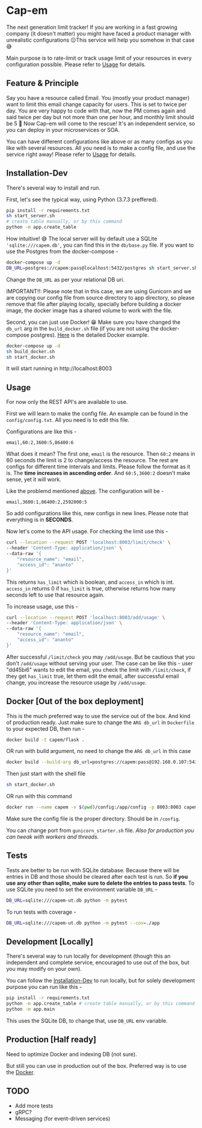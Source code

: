# Cap-em

The next generation limit tracker! If you are working in a fast growing company (it doesn't matter) you might have faced a product manager with unrealistic configurations 😐This service will help you somehow in that case 😅

Main purpose is to rate-limit or track usage limit of your resources in every configuration possible. Please refer to [Usage](#Usage) for details.

## Feature & Principle

Say you have a resource called Email. You (mostly your product manager) want to limit this email change capacity for users. This is set to twice per day. You are very happy to code with that, now the PM comes again and said twice per day but not more than one per hour, and monthly limit should be 5 🤬 Now Cap-em will come to the rescue! It's an independent service, so you can deploy in your microservices or SOA.

You can have different configurations like above or as many configs as you like with several resources. All you need is to make a config file, and use the service right away! Please refer to [Usage](#Usage) for details.

## Installation-Dev

There's several way to install and run.

First, let's see the typical way, using Python (3.7.3 preffered). 
```bash
pip install -r requirements.txt
sh start_server.sh
# create table manually, or by this command
python -m app.create_table
```
How intuitive! 😅 The local server will by default use a SQLite `'sqlite:///capem.db'`, you can find this in the `db/base.py` file. If you want to use the Postgres from the docker-compose - 
```bash
docker-compose up -d
DB_URL=postgres://capem:pass@localhost:5432/postgres sh start_server.sh
```
Change the `DB_URL` as per your relational DB uri.

IMPORTANT!!: Please note that in this case, we are using Gunicorn and we are copying our config file from source directory to app directory, so please remove that file after playing locally, specially before building a docker image, the docker image has a shared volume to work with the file.

Second, you can just use Docker! 😁 Make sure you have changed the `db_url` arg in the `build_docker.sh` file (if you are not using the docker-compose postgres). [Here](#docker-out-of-the-box-deployment) is the detailed Docker example.
```bash
docker-compose up -d
sh build_docker.sh
sh start_docker.sh
```

It will start running in http://localhost:8003

## Usage

For now only the REST API's are available to use.

First we will learn to make the config file. An example can be found in the `config/config.txt`. All you need is to edit this file.

Configurations are like this - 
```
email,60:2,3600:5,86400:6
```
What does it mean? The first one, `email` is the resource. Then `60:2` means in 60 seconds the limit is 2 to change/access the resource. The rest are configs for different time intervals and limits. Please follow the format as it is. The **time increases in ascending order**. And `60:5,3600:2` doesn't make sense, yet it will work. 

Like the problemd mentioned [above](#feature--principle). The configuration will be - 
```
email,3600:1,86400:2,2592000:5
```
So add configurations like this, new configs in new lines. Please note that everything is in **SECONDS**.

Now let's come to the API usage. For checking the limit use this - 
```bash
curl --location --request POST 'localhost:8003/limit/check' \
--header 'Content-Type: application/json' \
--data-raw '{
	"resource_name": "email",
	"access_id": "ananto"
}'
```
This returns `has_limit` which is boolean, and `access_in` which is int. `access_in` returns 0 if `has_limit` is true, otherwise returns how many seconds left to use that resource again.

To increase usage, use this - 
```bash
curl --location --request POST 'localhost:8003/add/usage' \
--header 'Content-Type: application/json' \
--data-raw '{
	"resource_name": "email",
	"access_id": "ananto"
}'
```
After successful `/limit/check` you may `/add/usage`. But be cautious that you don't `/add/usage` without serving your user. The case can be like this - user "dd45bi6" wants to edit the email, you check the limit with `/limit/check`, if they get `has_limit` true, let them edit the email, after successful email change, you increase the resource usage by `/add/usage`.


## Docker [Out of the box deployment]

This is the much preferred way to use the service out of the box. And kind of production ready. Just make sure to change the `ARG db_url` in `Dockerfile` to your expected DB, then run -
```bash
docker build -t capem/flask . 
```
OR run with build argument, no need to change the `ARG db_url` in this case
```bash
docker build --build-arg db_url=postgres://capem:pass@192.168.0.107:5432/postgres -t capem/flask . 
```

Then just start with the shell file
```bash
sh start_docker.sh
```
OR run with this command 
```bash
docker run --name capem -v $(pwd)/config:/app/config -p 8003:8003 capem/flask
```
Make sure the config file is the proper directory. Should be in `/config`.


You can change port from `gunicorn_starter.sh` file. *Also for production you can tweak with workers and threads.*

## Tests

Tests are better to be run with SQLite database. Because there will be entries in DB and those should be cleared after each test is run. So **if you use any other than sqlite, make sure to delete the entries to pass tests**. To use SQLite you need to set the environment variable `DB_URL` -
```bash
DB_URL=sqlite:///capem-ut.db python -m pytest 
```

To run tests with coverage - 
```bash
DB_URL=sqlite:///capem-ut.db python -m pytest --cov=./app
```

## Development [Locally]

There's several way to run locally for development (though this an independent and complete service, encouraged to use out of the box, but you may modify on your own).

You can follow the [Installation-Dev](#installation-dev) to run locally, but for solely development purpose you can run like this - 

```bash
pip install -r requirements.txt
python -m app.create_table # create table manually, or by this command
python -m app.main
```
This uses the SQLite DB, to change that, use `DB_URL` env variable.


## Production [Half ready]

Need to optimize Docker and indexing DB (not sure).

But still you can use in production out of the box. Preferred way is to use the [Docker](#docker-out-of-the-box-deployment).


## TODO
- Add more tests
- gRPC?
- Messaging (for event-driven services)
